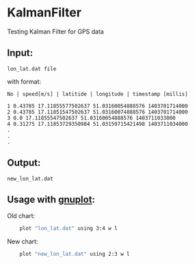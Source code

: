 KalmanFilter
============

Testing Kalman Filter for GPS data

Input:
------

```
lon_lat.dat file
```

with format:

    No | speed[m/s] | latitide | longitude | timestamp [millis]
    
    1 0.43785 17.11855577502637 51.03160054888576 1403701714000
    2 0.43785 17.11851547502637 51.03160074888576 1403701714000
    3 0.0 17.11855547502637 51.03160054888576 1403711033000
    4 0.31275 17.11853729350984 51.03159715421498 1403711034000
    .
    .
    .

Output:
-------

```
new_lon_lat.dat
```


Usage with [gnuplot]:
---------------------

Old chart:
```bash
    plot "lon_lat.dat" using 3:4 w l
 ``` 
New chart:
```bash
    plot "new_lon_lat.dat" using 2:3 w l
```
[gnuplot]:http://www.gnuplot.info/
